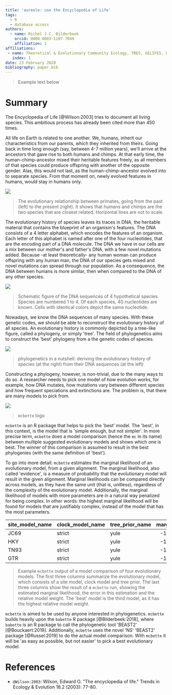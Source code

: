 ```yaml
---
title: 'aureole: use the Encyclopedia of Life'
tags:
  - R
  - database access
authors:
  - name: Richèl J.C. Bilderbeek
    orcid: 0000-0003-1107-7049
    affiliation: 1
affiliations:
 - name: Theoretical & Evolutionary Community Ecology, TRES, GELIFES, University of Groningen
   index: 1
date: 23 February 2020
bibliography: paper.bib
---
```


> Example text below

# Summary

The Encyclopedia of Life [@Wilson:2003] tries to document all living species.
This ambitious process has already been cited more than 450 times.


All life on Earth is related to one another.
We, humans, inherit our characteristics from our parents, which they
inherited from theirs. Going back in time long enough (say, between 4-7 million
years), we'll arrive at the ancestors that gave rise to both humans and chimps.
At that early time, the human-chimp-ancestor mixed their heritable
features freely, as all members of that species could produce offspring with
another of the opposite gender. Alas, this would not last, as the 
human-chimp-ancestor evolved into to separate species. From that moment on,
newly evolved features in humans, would stay in humans only.

![](man/figures/posterior_primates_consensus_joss.png)

> The evolutionary relationship between primates,
> going from the past (left) to the present (right).
> It shows that humans and chimps are the two species that are closest related.
> Horizontal lines are not to scale.

The evolutionary history of species leaves its traces in DNA, the 
heritable material that contains the blueprint of an organism's features.
The DNA consists of a 4 letter alphabet, which encodes the features of an organism.
Each letter of this alphabet is named after one of the four nucleotides, 
that are the encoding part of a DNA molecule.
The DNA we have in our cells are a mix between our mother's and father's DNA,
with a few novel mutations added.
Because -at least theoretically- any human woman can produce offspring with 
any human man, the DNA of our species gets mixed and novel mutations can
spread through our population. As a consequence,
the DNA between humans is more similar, then when compared to the DNA of any 
other species. 

![](man/figures/alignment_joss.png)

> Schematic figure of the DNA sequences of 4 hypothetical species.
> Species are numbered 1 to 4.
> Of each species, 40 nucleotides are known.
> Cells with identical colors depict the same nucleotide.

Nowadays, we know the DNA sequences of many species. With these genetic
codes, we should be able to reconstruct the evolutionary history of all 
species. An evolutionary history is commonly depicted by a tree-like
figure, called a phylogeny, or simply 'tree'. The field of phylogenetics 
aims to construct the 'best' phylogeny from a the genetic codes of species.

![](man/figures/combined.png)

> phylogenetics in a nutshell: deriving the evolutionary history
> of species (at the right) from their DNA sequences (at the left)

Constructing a phylogeny, however, is non-trivial, due to the many ways
to do so. A researcher needs to pick one model of how evolution works,
for example, how DNA mutates, how mutations vary between different species
and how frequent speciations and extinctions are. The problem is, that there 
are many models to pick from.

![](man/figures/mcbette_logo.png)

> ``mcbette`` logo

``mcbette`` is an R package that helps to pick the 'best' model. 
The 'best', in this context, is the model that is 'simple enough, but not 
simpler'. In more precise term, ``mcbette`` does a model comparison (hence 
the `mc` in its name) between multiple suggested evolutionary models and shows
which one is best. The winner of this comparison is assumed to result
in the best phylogenies (with the same definition of 'best').

To go into more detail: ``mcbette`` estimates the marginal likelihood of an
evolutionary model, from a given alignment. 
The marginal likelihood, also called 'evidence',
is a measure of probability that the evolutionary model will result in
the given alignment. Marginal likelihoods can be compared directly
across models, as they have the same unit (that is, unitless), 
regardless of the complexity
of the evolutionary model. 
Additionally, the marginal likelihood
of models with more parameters are in a natural way penalized for being 
complex. In other words: the highest marginal likelihood will be found 
for models that are justifiably complex, instead of the model that has the
most parameters.

|site_model_name |clock_model_name |tree_prior_name | marg_log_lik| marg_log_lik_sd|    weight|
|:---------------|:----------------|:---------------|------------:|---------------:|---------:|
|JC69            |strict           |yule            |    -179.9266|        2.427167| 0.2823000|
|HKY             |strict           |yule            |    -182.2376|        1.992356| 0.0279950|
|TN93            |strict           |yule            |    -179.0459|        2.446301| 0.6810869|
|GTR             |strict           |yule            |    -183.4157|        2.636430| 0.0086181|

> Example ``mcbette`` output of a model comparison of four evolutionary models.
> The first three columns summarize the evolutionary model, which consists of
> a site model, clock model and tree prior. 
> The last three columns show the result of a ``mcbette`` run,
> showing the estimated marginal likelihood, the error in this estimation
> and the relative model weight.
> The 'best' model is the third model, as it has the highest relative model weight.

``mcbette`` is aimed to be used by anyone interested in phylogenetics.
``mcbette`` builds heavily upon the ``babette`` R package [@Bilderbeek:2018],
where ``babette`` is an R package to call the phylogenetic 
tool 'BEAST2' [@Bouckaert:2019]. Additionally, ``mcbette`` uses the novel 'NS'
'BEAST2' package [@Russel:2019] to do the actual model comparison.
With ``mcbette`` it will be 'as easy as possible, but not easier' to pick a 
best evolutionary model.

# References

 * `@Wilson:2003`: Wilson, Edward O. "The encyclopedia of life." Trends in Ecology & Evolution 18.2 (2003): 77-80.

